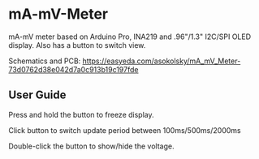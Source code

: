 # mA-mV-Meter
mA-mV meter based on Arduino Pro, INA219 and .96"/1.3" I2C/SPI OLED display.
Also has a button to switch view.

Schematics and PCB:
https://easyeda.com/asokolsky/mA_mV_Meter-73d0762d38e042d7a0c913b19c197fde

## User Guide

Press and hold the button to freeze display.

Click button to switch update period between 100ms/500ms/2000ms

Double-click the button to show/hide the voltage.

